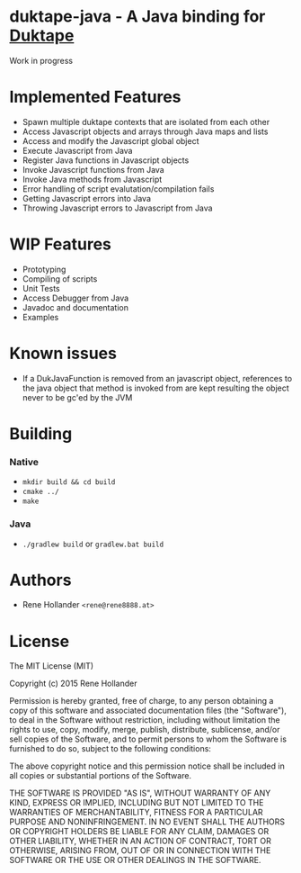 duktape-java - A Java binding for [Duktape](http://duktape.org/)
================================================================

Work in progress

# Implemented Features
- Spawn multiple duktape contexts that are isolated from each other
- Access Javascript objects and arrays through Java maps and lists
- Access and modify the Javascript global object
- Execute Javascript from Java
- Register Java functions in Javascript objects
- Invoke Javascript functions from Java
- Invoke Java methods from Javascript
- Error handling of script evalutation/compilation fails
- Getting Javascript errors into Java
- Throwing Javascript errors to Javascript from Java

# WIP Features
- Prototyping
- Compiling of scripts
- Unit Tests
- Access Debugger from Java
- Javadoc and documentation
- Examples

# Known issues
- If a DukJavaFunction is removed from an javascript object, references to the java object that method is invoked from are kept resulting the object never to be gc'ed by the JVM

# Building
### Native
- `mkdir build && cd build`
- `cmake ../`
- `make`

### Java
- `./gradlew build` or `gradlew.bat build`

# Authors
- Rene Hollander `<rene@rene8888.at>`

# License
The MIT License (MIT)

Copyright (c) 2015 Rene Hollander

Permission is hereby granted, free of charge, to any person obtaining a copy
of this software and associated documentation files (the "Software"), to deal
in the Software without restriction, including without limitation the rights
to use, copy, modify, merge, publish, distribute, sublicense, and/or sell
copies of the Software, and to permit persons to whom the Software is
furnished to do so, subject to the following conditions:

The above copyright notice and this permission notice shall be included in all
copies or substantial portions of the Software.

THE SOFTWARE IS PROVIDED "AS IS", WITHOUT WARRANTY OF ANY KIND, EXPRESS OR
IMPLIED, INCLUDING BUT NOT LIMITED TO THE WARRANTIES OF MERCHANTABILITY,
FITNESS FOR A PARTICULAR PURPOSE AND NONINFRINGEMENT. IN NO EVENT SHALL THE
AUTHORS OR COPYRIGHT HOLDERS BE LIABLE FOR ANY CLAIM, DAMAGES OR OTHER
LIABILITY, WHETHER IN AN ACTION OF CONTRACT, TORT OR OTHERWISE, ARISING FROM,
OUT OF OR IN CONNECTION WITH THE SOFTWARE OR THE USE OR OTHER DEALINGS IN THE
SOFTWARE.
